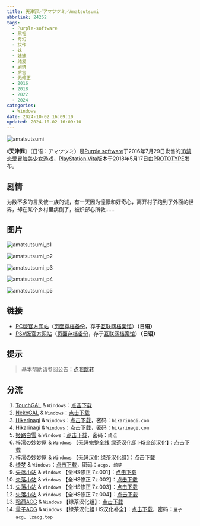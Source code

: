 ```yaml
---
title: 天津罪／アマツツミ／Amatsutsumi
abbrlink: 24262
tags:
  - Purple-software
  - 紫社
  - 奇幻
  - 拔作
  - 妹
  - 妹妹
  - 纯爱
  - 剧情
  - 后宫
  - 无修正
  - 2016
  - 2018
  - 2022
  - 2024
categories:
  - Windows
date: 2024-10-02 16:09:10
updated: 2024-10-02 16:09:10
---
```


![amatsutsumi](https://unpkg.com/galgame/img/amatsutsumi.webp)

《**天津罪**》（日语：アマツツミ）是[Purple software](https://zh.wikipedia.org/wiki/Purple_software)于2016年7月29日发售的[18禁](https://zh.wikipedia.org/wiki/日本成人遊戲)[恋爱冒险](https://zh.wikipedia.org/wiki/戀愛冒險)[美少女游戏](https://zh.wikipedia.org/wiki/美少女游戏)，[PlayStation Vita](https://zh.wikipedia.org/wiki/PlayStation_Vita)版本于2018年5月17日由[PROTOTYPE](https://zh.wikipedia.org/w/index.php?title=PROTOTYPE_(企業)&action=edit&redlink=1)发布。

<!-- more -->

## 剧情

为数不多的言灵使一族的诚，有一天因为憧憬和好奇心，离开村子跑到了外面的世界，却在某个乡村里病倒了，被织部心所救……

## 图片

![amatsutsumi_p1](https://unpkg.com/galgame/img/amatsutsumi_p1.webp)

![amatsutsumi_p2](https://unpkg.com/galgame/img/amatsutsumi_p2.webp)

![amatsutsumi_p3](https://unpkg.com/galgame/img/amatsutsumi_p3.webp)

![amatsutsumi_p4](https://unpkg.com/galgame/img/amatsutsumi_p4.webp)

![amatsutsumi_p5](https://unpkg.com/galgame/img/amatsutsumi_p5.webp)

## 链接

- [PC版官方网站](http://www.purplesoftware.jp/products/amatsutsumi/index.html)（[页面存档备份](https://web.archive.org/web/20200805043431/http://www.purplesoftware.jp/products/amatsutsumi/index.html)，存于[互联网档案馆](https://zh.wikipedia.org/wiki/互联网档案馆)）**（日语）**
- [PSV版官方网站](https://www.prot.co.jp/psv/amatsutsumi/index.html)（[页面存档备份](https://web.archive.org/web/20200413023229/https://www.prot.co.jp/psv/amatsutsumi/index.html)，存于[互联网档案馆](https://zh.wikipedia.org/wiki/互联网档案馆)）**（日语）**

## 提示

> 基本帮助请参阅公告：[点我跳转](/p/announcement/)

## 分流

1. [TouchGAL](https://touchgal.net/) & `Windows`：[点击下载](https://pan.touchgal.net/s/qbXTb)
2. [NekoGAL](https://www.nekogal.com/) & `Windows`：[点击下载](https://pan.nekogal.top/s/lMBcM)
3. [Hikarinagi](https://www.hikarinagi.com/) & `Windows`：[点击下载](https://pan.himoe.uk/s/N9zTr)，密码：`hikarinagi.com`
4. [Hikarinagi](https://www.hikarinagi.com/) & `Windows`：[点击下载](https://pan.himoe.uk/s/KrzzUv)，密码：`hikarinagi.com`
5. [姬路白雪](https://jlbx.xyz/) & `Windows`：[点击下载](https://pan.jlbx.xyz/?s=%E5%A4%A9%E6%B4%A5%E7%BD%AA)，密码：`终点`
6. [梓澪の妙妙屋](https://zi0.cc/) & `Windows` 【无码完整全线 绿茶汉化组 HS全部汉化】：[点击下载](https://zi0.cc/d/%60%E3%80%90%E5%90%88%E9%9B%86%E7%B3%BB%E5%88%97%E3%80%91/%E5%8D%97%2BGalGame%E6%B1%89%E5%8C%96%E5%8C%BA%E5%85%A8%E5%8C%BA%E8%B5%84%E6%BA%90%E5%A4%87%E4%BB%BD/1/19/%5BPurple%20software%5D%20%E3%82%A2%E3%83%9E%E3%83%84%E3%83%84%E3%83%9F%20%20%E5%A4%A9%E6%B4%A5%E7%BD%AA%20%E6%97%A0%E7%A0%81%E5%AE%8C%E6%95%B4%E5%85%A8%E7%BA%BF%E6%B1%89%E5%8C%96%E7%A1%AC%E7%9B%98%E7%89%88%5B%E7%BB%BF%E8%8C%B6%E6%B1%89%E5%8C%96%E7%BB%84%5D(HS%E5%85%A8%E9%83%A8%E6%B1%89%E5%8C%96).zip?sign=bBINHgac__xudimWGmarXn7PT27bA__p8QgjE4VJSkk=:0)
7. [梓澪の妙妙屋](https://zi0.cc/) & `Windows` 【无码汉化 绿茶汉化组】：[点击下载](https://zi0.cc/d/%60%E3%80%90%E5%90%88%E9%9B%86%E7%B3%BB%E5%88%97%E3%80%91/%E5%8D%97%2BGalGame%E6%B1%89%E5%8C%96%E5%8C%BA%E5%85%A8%E5%8C%BA%E8%B5%84%E6%BA%90%E5%A4%87%E4%BB%BD/1/19/%5BPurple%20software%5D%20%E3%82%A2%E3%83%9E%E3%83%84%E3%83%84%E3%83%9F%20%20%E5%A4%A9%E6%B4%A5%E7%BD%AA%20%E6%97%A0%E7%A0%81%E6%B1%89%E5%8C%96%E7%A1%AC%E7%9B%98%E7%89%88%5B%E7%BB%BF%E8%8C%B6%E6%B1%89%E5%8C%96%E7%BB%84%5D.zip?sign=kBYoTaC89F2EqTWkCpS-UppmKd0mRZUFdUDExUNoDNU=:0)
8. [绮梦](https://acgs.one/) & `Windows`：[点击下载](https://acgs.one/game/68.html)，密码：`acgs`、`绮梦`
9. [失落小站](https://www.shinnku.com/) & `Windows` 【全HS修正 7z.001】：[点击下载](https://www.shinnku.com/api/download/0/win/%E5%A4%A9%E6%B4%A5%E7%BD%AA/%E5%A4%A9%E6%B4%A5%E7%BD%AA(%E5%85%A8HS%E4%BF%AE%E6%AD%A3).7z.001)
10. [失落小站](https://www.shinnku.com/) & `Windows` 【全HS修正 7z.002】：[点击下载](https://www.shinnku.com/api/download/0/win/%E5%A4%A9%E6%B4%A5%E7%BD%AA/%E5%A4%A9%E6%B4%A5%E7%BD%AA(%E5%85%A8HS%E4%BF%AE%E6%AD%A3).7z.002)
11. [失落小站](https://www.shinnku.com/) & `Windows` 【全HS修正 7z.003】：[点击下载](https://www.shinnku.com/api/download/0/win/%E5%A4%A9%E6%B4%A5%E7%BD%AA/%E5%A4%A9%E6%B4%A5%E7%BD%AA(%E5%85%A8HS%E4%BF%AE%E6%AD%A3).7z.003)
12. [失落小站](https://www.shinnku.com/) & `Windows` 【全HS修正 7z.004】：[点击下载](https://www.shinnku.com/api/download/0/win/%E5%A4%A9%E6%B4%A5%E7%BD%AA/%E5%A4%A9%E6%B4%A5%E7%BD%AA(%E5%85%A8HS%E4%BF%AE%E6%AD%A3).7z.004)
13. [稻荷ACG](https://sakustar.com/) & `Windows` 【绿茶汉化组】：[点击下载](https://sakustar.com/art/7576)
14. [量子ACG](https://lzacg.org/) & `Windows` 【绿茶汉化组 HS汉化补全】：[点击下载](https://lzacg.org/5548)，密码：`量子acg`、`lzacg.top`
